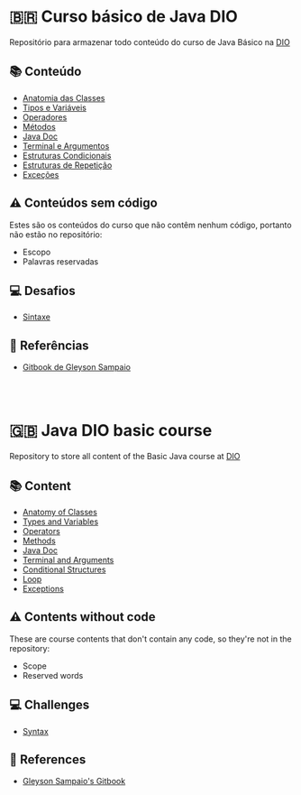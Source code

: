 
# 🇧🇷 Curso básico de Java DIO
Repositório para armazenar todo conteúdo do curso de Java Básico na [DIO](https://dio.me)

## 📚️ Conteúdo
- [Anatomia das Classes](https://github.com/julioreigen/DIO-java-basico/tree/main/src/edu/julio/sintax/firstsection)
- [Tipos e Variáveis](https://github.com/julioreigen/DIO-java-basico/blob/main/src/edu/julio/sintax/secondsection/VariableTypes.java)
- [Operadores](https://github.com/julioreigen/DIO-java-basico/blob/main/src/edu/julio/sintax/thirdsection/Operators.java)
- [Métodos](https://github.com/julioreigen/DIO-java-basico/tree/main/src/edu/julio/sintax/fourthsection)
- [Java Doc](https://github.com/julioreigen/DIO-java-basico/blob/main/src/edu/julio/sintax/fifthsection/Calculator.java)
- [Terminal e Argumentos](https://github.com/julioreigen/DIO-java-basico/blob/main/src/edu/julio/sintax/sixthsection/)
- [Estruturas Condicionais](https://github.com/julioreigen/DIO-java-basico/blob/main/src/edu/julio/conditionalstructures/)
- [Estruturas de Repetição](https://github.com/julioreigen/DIO-java-basico/blob/main/src/edu/julio/loop/)
- [Exceções](https://github.com/julioreigen/DIO-java-basico/blob/main/src/edu/julio/exceptions/)

## ⚠️ Conteúdos sem código
Estes são os conteúdos do curso que não contêm nenhum código, portanto não estão no repositório:
- Escopo
- Palavras reservadas

## 💻️ Desafios
- [Sintaxe](https://github.com/julioreigen/DIO-java-basico/tree/main/conta-banco)


## 🔎 Referências
- [Gitbook de Gleyson Sampaio](https://glysns.gitbook.io/java-basico/)

<br>
<br>

# 🇬🇧 Java DIO basic course
Repository to store all content of the Basic Java course at [DIO](https://dio.me)

## 📚️ Content
- [Anatomy of Classes](https://github.com/julioreigen/DIO-java-basico/tree/main/src/edu/julio/sintax/firstsection)
- [Types and Variables](https://github.com/julioreigen/DIO-java-basico/blob/main/src/edu/julio/sintax/secondsection/VariableTypes.java)
- [Operators](https://github.com/julioreigen/DIO-java-basico/blob/main/src/edu/julio/sintax/thirdsection/Operators.java)
- [Methods](https://github.com/julioreigen/DIO-java-basico/tree/main/src/edu/julio/sintax/fourthsection)
- [Java Doc](https://github.com/julioreigen/DIO-java-basico/blob/main/src/edu/julio/sintax/fifthsection/Calculator.java)
- [Terminal and Arguments](https://github.com/julioreigen/DIO-java-basico/blob/main/src/edu/julio/sintax/sixthsection/)
- [Conditional Structures](https://github.com/julioreigen/DIO-java-basico/blob/main/src/edu/julio/conditionalstructures/)
- [Loop](https://github.com/julioreigen/DIO-java-basico/blob/main/src/edu/julio/loop/)
- [Exceptions](https://github.com/julioreigen/DIO-java-basico/blob/main/src/edu/julio/exceptions/)

## ⚠️ Contents without code
These are course contents that don't contain any code, so they're not in the repository:
- Scope
- Reserved words

## 💻️ Challenges
- [Syntax](https://github.com/julioreigen/DIO-java-basico/tree/main/conta-banco)



## 🔎 References
- [Gleyson Sampaio's Gitbook](https://glysns.gitbook.io/java-basico/)
